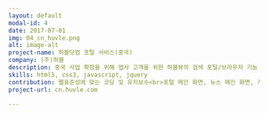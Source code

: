 ```yaml
---
layout: default
modal-id: 4
date: 2017-07-01
img: 04_cn_huvle.png
alt: image-alt
project-name: 허블닷컴 포털 서비스(중국)
company: (주)허블
description: 중국 사업 확장을 위해 앱사 고객을 위한 허블뷰의 검색 포털/브라우저 기능 제공<br>중국 게임 시장 관련 컨텐츠 제공
skills: html5, css3, javascript, jquery
contribution: 웹표준성에 맞는 코딩 및 유지보수<br>포털 메인 화면, 뉴스 메인 화면, 게임 컨텐츠 메인화면 코딩
project-url: cn.huvle.com

---
```

